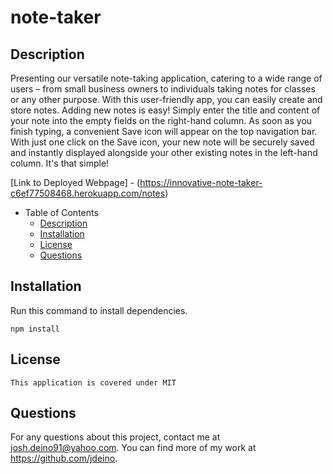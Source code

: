 # note-taker

## Description
Presenting our versatile note-taking application, catering to a wide range of users – from small business owners to individuals taking notes for classes or any other purpose. With this user-friendly app, you can easily create and store notes.
Adding new notes is easy! Simply enter the title and content of your note into the empty fields on the right-hand column. As soon as you finish typing, a convenient Save icon will appear on the top navigation bar. With just one click on the Save icon, your new note will be securely saved and instantly displayed alongside your other existing notes in the left-hand column. It's that simple!

[Link to Deployed Webpage] - (https://innovative-note-taker-c6ef77508468.herokuapp.com/notes)

- Table of Contents
  - [Description](#description)
  - [Installation](#installation)
  - [License](#license)
  - [Questions](#questions)

## Installation
Run this command to install dependencies. 
```
npm install
```

## License
```
This application is covered under MIT
```

## Questions
For any questions about this project, contact me at josh.deino91@yahoo.com. You can find more of my work at https://github.com/jdeino.
